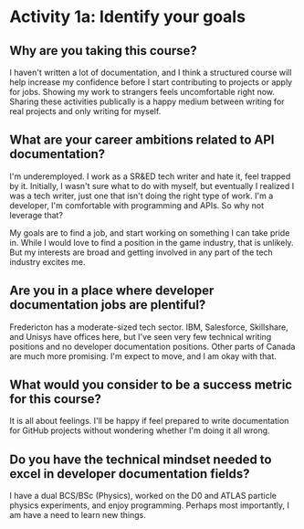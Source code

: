 # Activity 1a: Identify your goals

## Why are you taking this course?
I haven't written a lot of documentation, and I think a structured course will help increase my confidence before I start contributing to projects or apply for jobs. Showing my work to strangers feels uncomfortable right now. Sharing these activities publically is a happy medium between writing for real projects and only writing for myself.

## What are your career ambitions related to API documentation?
I'm underemployed. I work as a SR&ED tech writer and hate it, feel trapped by it. Initially, I wasn't sure what to do with myself, but eventually I realized I was a tech writer, just one that isn't doing the right type of work. I'm a developer, I'm comfortable with programming and APIs. So why not leverage that?

My goals are to find a job, and start working on something I can take pride in. While I would love to find a position in the game industry, that is unlikely. But my interests are broad and getting involved in any part of the tech industry excites me.

## Are you in a place where developer documentation jobs are plentiful?
Fredericton has a moderate-sized tech sector. IBM, Salesforce, Skillshare, and Unisys have offices here, but I've seen very few technical writing positions and no developer documentation positions. Other parts of Canada are much more promising. I'm expect to move, and I am okay with that.

## What would you consider to be a success metric for this course?
It is all about feelings. I'll be happy if feel prepared to write documentation for GitHub projects without wondering whether I'm doing it all wrong.

## Do you have the technical mindset needed to excel in developer documentation fields?
I have a dual BCS/BSc (Physics), worked on the D0 and ATLAS particle physics experiments, and enjoy programming. Perhaps most importantly, I am have a need to learn new things.
